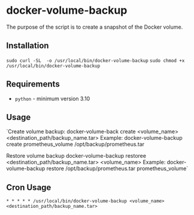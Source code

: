# docker-volume-backup

The purpose of the script is to create a snapshot of the Docker volume.

## Installation
`sudo curl -SL  -o /usr/local/bin/docker-volume-backup`
`sudo chmod +x /usr/local/bin/docker-volume-backup`

## Requirements
- `python` - minimum version 3.10

## Usage
`Create volume backup:
docker-volume-back create <volume_name> <destination_path/backup_name.tar>
Example:
docker-volume-backup create prometheus_volume /opt/backup/prometheus.tar

Restore volume backup
docker-volume-backup restoree <destination_path/backup_name.tar> <volume_name>
Example:
docker-volume-backup restore /opt/backup/prometheus.tar prometheus_volume`

## Cron Usage
`* * * * * /usr/local/bin/docker-volume-backup <volume_name> <destination_path/backup_name.tar>`

